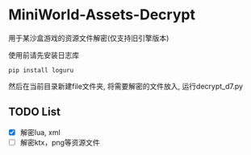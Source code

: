 # MiniWorld-Assets-Decrypt
用于某沙盒游戏的资源文件解密(仅支持旧引擎版本)

使用前请先安装日志库
```shell
pip install loguru
```
然后在当前目录新建file文件夹, 将需要解密的文件放入, 运行decrypt_d7.py

## TODO List
- [x] 解密lua, xml
- [ ] 解密ktx，png等资源文件
